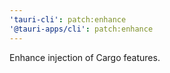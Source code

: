 ```yaml
---
'tauri-cli': patch:enhance
'@tauri-apps/cli': patch:enhance
---
```


Enhance injection of Cargo features.
